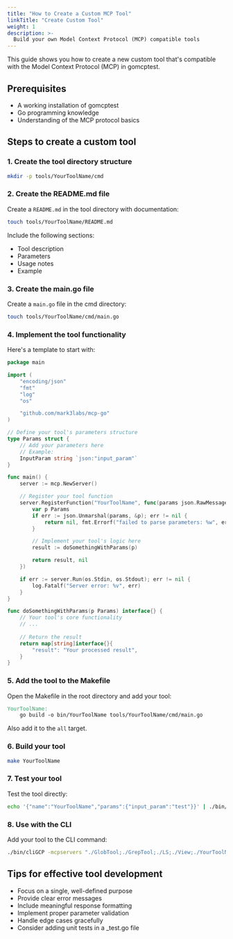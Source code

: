 ```yaml
---
title: "How to Create a Custom MCP Tool"
linkTitle: "Create Custom Tool"
weight: 1
description: >-
  Build your own Model Context Protocol (MCP) compatible tools
---
```


This guide shows you how to create a new custom tool that's compatible with the Model Context Protocol (MCP) in gomcptest.

## Prerequisites

- A working installation of gomcptest
- Go programming knowledge
- Understanding of the MCP protocol basics

## Steps to create a custom tool

### 1. Create the tool directory structure

```bash
mkdir -p tools/YourToolName/cmd
```

### 2. Create the README.md file

Create a `README.md` in the tool directory with documentation:

```bash
touch tools/YourToolName/README.md
```

Include the following sections:
- Tool description
- Parameters
- Usage notes
- Example

### 3. Create the main.go file

Create a `main.go` file in the cmd directory:

```bash
touch tools/YourToolName/cmd/main.go
```

### 4. Implement the tool functionality

Here's a template to start with:

```go
package main

import (
	"encoding/json"
	"fmt"
	"log"
	"os"

	"github.com/mark3labs/mcp-go"
)

// Define your tool's parameters structure
type Params struct {
	// Add your parameters here
	// Example:
	InputParam string `json:"input_param"`
}

func main() {
	server := mcp.NewServer()

	// Register your tool function
	server.RegisterFunction("YourToolName", func(params json.RawMessage) (any, error) {
		var p Params
		if err := json.Unmarshal(params, &p); err != nil {
			return nil, fmt.Errorf("failed to parse parameters: %w", err)
		}

		// Implement your tool's logic here
		result := doSomethingWithParams(p)

		return result, nil
	})

	if err := server.Run(os.Stdin, os.Stdout); err != nil {
		log.Fatalf("Server error: %v", err)
	}
}

func doSomethingWithParams(p Params) interface{} {
	// Your tool's core functionality
	// ...
	
	// Return the result
	return map[string]interface{}{
		"result": "Your processed result",
	}
}
```

### 5. Add the tool to the Makefile

Open the Makefile in the root directory and add your tool:

```makefile
YourToolName:
	go build -o bin/YourToolName tools/YourToolName/cmd/main.go
```

Also add it to the `all` target.

### 6. Build your tool

```bash
make YourToolName
```

### 7. Test your tool

Test the tool directly:

```bash
echo '{"name":"YourToolName","params":{"input_param":"test"}}' | ./bin/YourToolName
```

### 8. Use with the CLI

Add your tool to the CLI command:

```bash
./bin/cliGCP -mcpservers "./GlobTool;./GrepTool;./LS;./View;./YourToolName;./dispatch_agent;./Bash;./Replace"
```

## Tips for effective tool development

- Focus on a single, well-defined purpose
- Provide clear error messages
- Include meaningful response formatting
- Implement proper parameter validation
- Handle edge cases gracefully
- Consider adding unit tests in a _test.go file